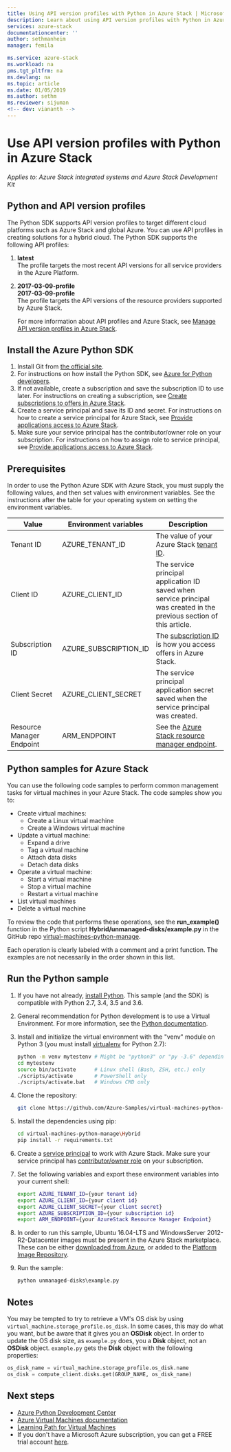 ```yaml
---
title: Using API version profiles with Python in Azure Stack | Microsoft Docs
description: Learn about using API version profiles with Python in Azure Stack.
services: azure-stack
documentationcenter: ''
author: sethmanheim
manager: femila

ms.service: azure-stack
ms.workload: na
pms.tgt_pltfrm: na
ms.devlang: na
ms.topic: article
ms.date: 01/05/2019
ms.author: sethm
ms.reviewer: sijuman
<!-- dev: viananth -->
---
```


# Use API version profiles with Python in Azure Stack

*Applies to: Azure Stack integrated systems and Azure Stack Development Kit*

## Python and API version profiles

The Python SDK supports API version profiles to target different cloud platforms such as Azure Stack and global Azure. You can use API profiles in creating solutions for a hybrid cloud. The Python SDK supports the following API profiles:

1. **latest**  
    The profile targets the most recent API versions for all service providers in the Azure Platform.
2. **2017-03-09-profile**  
   **2017-03-09-profile**  
   The profile targets the API versions of the resource providers supported by Azure Stack.

   For more information about API profiles and Azure Stack, see [Manage API version profiles in Azure Stack](azure-stack-version-profiles.md).

## Install the Azure Python SDK

1. Install Git from [the official site](https://git-scm.com/book/en/v2/Getting-Started-Installing-Git).
2. For instructions on how install the Python SDK, see [Azure for Python developers](/python/azure/python-sdk-azure-install?view=azure-python).
3. If not available, create a subscription and save the subscription ID to use later. For instructions on creating a subscription, see [Create subscriptions to offers in Azure Stack](../azure-stack-subscribe-plan-provision-vm.md).
4. Create a service principal and save its ID and secret. For instructions on how to create a service principal for Azure Stack, see [Provide applications access to Azure Stack](../azure-stack-create-service-principals.md).
5. Make sure your service principal has the contributor/owner role on your subscription. For instructions on how to assign role to service principal, see [Provide applications access to Azure Stack](../azure-stack-create-service-principals.md).

## Prerequisites

In order to use the Python Azure SDK with Azure Stack, you must supply the following values, and then set values with environment variables. See the instructions after the table for your operating system on setting the environment variables.

| Value | Environment variables | Description |
|---------------------------|-----------------------|-------------------------------------------------------------------------------------------------------------------------|
| Tenant ID | AZURE_TENANT_ID | The value of your Azure Stack [tenant ID](../azure-stack-identity-overview.md). |
| Client ID | AZURE_CLIENT_ID | The service principal application ID saved when service principal was created in the previous section of this article. |
| Subscription ID | AZURE_SUBSCRIPTION_ID | The [subscription ID](../azure-stack-plan-offer-quota-overview.md#subscriptions) is how you access offers in Azure Stack. |
| Client Secret | AZURE_CLIENT_SECRET | The service principal application secret saved when the service principal was created. |
| Resource Manager Endpoint | ARM_ENDPOINT | See the [Azure Stack resource manager endpoint](azure-stack-version-profiles-ruby.md#the-azure-stack-resource-manager-endpoint). |

## Python samples for Azure Stack

You can use the following code samples to perform common management tasks for virtual machines in your Azure Stack. The code samples show you to:

- Create virtual machines:
  - Create a Linux virtual machine
  - Create a Windows virtual machine
- Update a virtual machine:
  - Expand a drive
  - Tag a virtual machine
  - Attach data disks
  - Detach data disks
- Operate a virtual machine:
  - Start a virtual machine
  - Stop a virtual machine
  - Restart a virtual machine
- List virtual machines
- Delete a virtual machine

To review the code that performs these operations, see the **run_example()** function in the Python script **Hybrid/unmanaged-disks/example.py** in the GitHub repo [virtual-machines-python-manage](https://github.com/Azure-Samples/virtual-machines-python-manage).

Each operation is clearly labeled with a comment and a print function. The examples are not necessarily in the order shown in this list.

## Run the Python sample

1. If you have not already, [install Python](https://www.python.org/downloads/). This sample (and the SDK) is compatible with Python 2.7, 3.4, 3.5 and 3.6.

2. General recommendation for Python development is to use a Virtual Environment. For more information, see the [Python documentation](https://docs.python.org/3/tutorial/venv.html).

3. Install and initialize the virtual environment with the "venv" module on Python 3 (you must install [virtualenv](https://pypi.python.org/pypi/virtualenv) for Python 2.7):

    ```bash
    python -m venv mytestenv # Might be "python3" or "py -3.6" depending on your Python installation
    cd mytestenv
    source bin/activate      # Linux shell (Bash, ZSH, etc.) only
    ./scripts/activate       # PowerShell only
    ./scripts/activate.bat   # Windows CMD only
    ```

4. Clone the repository:

    ```bash
    git clone https://github.com/Azure-Samples/virtual-machines-python-manage.git
    ```

5. Install the dependencies using pip:

    ```bash
    cd virtual-machines-python-manage\Hybrid
    pip install -r requirements.txt
    ```

6. Create a [service principal](../azure-stack-create-service-principals.md) to work with Azure Stack. Make sure your service principal has [contributor/owner role](../azure-stack-create-service-principals.md#assign-a-role.md) on your subscription.

7. Set the following variables and export these environment variables into your current shell:

    ```bash
    export AZURE_TENANT_ID={your tenant id}
    export AZURE_CLIENT_ID={your client id}
    export AZURE_CLIENT_SECRET={your client secret}
    export AZURE_SUBSCRIPTION_ID={your subscription id}
    export ARM_ENDPOINT={your AzureStack Resource Manager Endpoint}
    ```

8. In order to run this sample, Ubuntu 16.04-LTS and WindowsServer 2012-R2-Datacenter images must be present in the Azure Stack marketplace. These can be either [downloaded from Azure](../azure-stack-download-azure-marketplace-item.md), or added to the [Platform Image Repository](../azure-stack-add-vm-image.md).

9. Run the sample:

    ```python
    python unmanaged-disks\example.py
    ```

## Notes

You may be tempted to try to retrieve a VM's OS disk by using `virtual_machine.storage_profile.os_disk`. In some cases, this may do what you want, but be aware that it gives you an **OSDisk** object. In order to update the OS disk size, as `example.py` does, you a **Disk** object, not an **OSDisk** object. `example.py` gets the **Disk** object with the following properties:

```python
os_disk_name = virtual_machine.storage_profile.os_disk.name
os_disk = compute_client.disks.get(GROUP_NAME, os_disk_name)
```

## Next steps

- [Azure Python Development Center](https://azure.microsoft.com/develop/python/)
- [Azure Virtual Machines documentation](https://azure.microsoft.com/services/virtual-machines/)
- [Learning Path for Virtual Machines](/learn/paths/deploy-a-website-with-azure-virtual-machines/)
- If you don't have a Microsoft Azure subscription, you can get a FREE trial account [here](https://go.microsoft.com/fwlink/?LinkId=330212).

